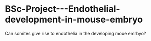 # BSc-Project---Endothelial-development-in-mouse-embryo
Can somites give rise to endothelia in the developing moue emrbyo?
